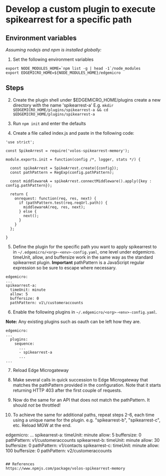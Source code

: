 # Develop a custom plugin to execute spikearrest for a specific path

## Environment variables

_Assuming nodejs and npm is installed globally:_

1. Set the following environment variables
```
export NODE_MODULES_HOME=`npm list -g | head -1`/node_modules
export EDGEMICRO_HOME=${NODE_MODULES_HOME}/edgemicro
```

## Steps

2. Create the plugin shell
under $EDGEMICRO_HOME/plugins create a new directory with the name 'spikearrest-a'
E.g.
`mkdir $EDGEMICRO_HOME/plugins/spikearrest-a && cd $EDGEMICRO_HOME/plugins/spikearrest-a` 

3. Run `npm init` and enter the defaults

4. Create a file called index.js and paste in the following code:
```
'use strict';

const SpikeArrest = require('volos-spikearrest-memory');

module.exports.init = function(config /*, logger, stats */) {

  const spikeArrest = SpikeArrest.create({config});
  const pathPattern = RegExp(config.pathPattern);

  const middlewareA = spikeArrest.connectMiddleware().apply({key : config.pathPattern});

  return {
    onrequest: function(req, res, next) {
      if (pathPattern.test(req.reqUrl.path)) {
        middlewareA(req, res, next); 
      } else {
        next();
      }
    }
  };

}

```

5. Define the plugin for the specific path you want to apply spikearrest to in 
`~/.edgemicro/<org>-<env>-config.yaml`, one level under edgemicro.
timeUnit, allow, and buffersize work in the same way as the standard spikearrest plugin.
**Important** pathPattern is a JavaScript regular expression so be sure to escape where necessary.

```
edgemicro:
...
spikearrest-a:
  timeUnit: minute
  allow: 5
  buffersize: 0
  pathPattern: v1\/customeraccounts
```

6. Enable the following plugins in `~/.edgemicro/<org>-<env>-config.yaml`.

**Note:** Any existing plugins such as oauth can be left how they are.

```
edgemicro:
...
  plugins:
    sequence:
      ...
      - spikearrest-a
      ...
...
```

7. Reload Edge Microgateway

8. Make several calls in quick succession to Edge Microgateway that matches the pathPattern provided in the configuration. Note that it starts returning HTTP 403 after the first couple of requests.

9. Now do the same for an API that does not match the pathPattern. It should *not* be throttled!

10. To achieve the same for additional paths, repeat steps 2-6, each time using a unique name for the plugin. e.g. "spikearrest-b", "spikearrest-c",  etc. Reload MGW at the end.

edgemicro:
...
spikearrest-a:
  timeUnit: minute
  allow: 5
  buffersize: 0
  pathPattern: v1\/customeraccounts
spikearrest-b:
  timeUnit: minute
  allow: 30
  buffersize: 0
  pathPattern: v1\/contacts
spikearrest-c:
  timeUnit: minute
  allow: 100
  buffersize: 0
  pathPattern: v2\/customeraccounts
```

## References
https://www.npmjs.com/package/volos-spikearrest-memory

